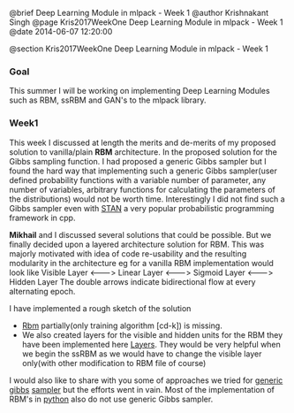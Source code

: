 @brief Deep Learning Module in mlpack - Week 1
@author Krishnakant Singh
@page Kris2017WeekOne Deep Learning Module in mlpack - Week 1
@date 2014-06-07 12:20:00

@section Kris2017WeekOne Deep Learning Module in mlpack - Week 1

### Goal
This summer I will be working on implementing Deep
Learning Modules such as RBM, ssRBM and GAN's to
the mlpack library.

### Week1
This week I discussed at length the merits and de-merits of my proposed solution to vanilla/plain **RBM** architecture. In the proposed solution for the Gibbs sampling function. I had proposed a generic Gibbs sampler but I found the hard way that implementing such a generic Gibbs sampler(user defined probability functions with a variable number of parameter, any number of variables, arbitrary functions for calculating the parameters of the distributions) would not be worth time. Interestingly I did not find such a Gibbs sampler even with [STAN](https://github.com/stan-dev/stan) a very popular probabilistic programming framework in cpp.

**Mikhail** and I discussed several solutions that could be possible.
But we finally decided upon a layered architecture solution for RBM. This was majorly motivated with idea of code re-usability and the resulting modularity in the architecture eg for a vanilla RBM implementation would look like
Visible Layer <---> Linear Layer <---> Sigmoid Layer <---> Hidden Layer
The double arrows indicate bidirectional flow at every alternating epoch.

I have implemented a rough sketch of the solution
* [Rbm](https://gist.github.com/kris-singh/a5de37f17d68c9d11fbdb05bcb57dafc) partially(only training algorithm [cd-k]) is missing.
* We also created layers for the visible and hidden units for the RBM they have been implemented here [Layers](https://gist.github.com/kris-singh/8e65d23d91a2583679461c0c725f8df0). They would be very helpful when we begin the ssRBM as we would have to change the visible layer only(with other modification to RBM file of course)

I would also like to share with you some of approaches we tried for [generic](https://gist.github.com/kris-singh/20a234c5560b505e0e5b89904dd8a3d1) [gibbs](https://gist.github.com/kris-singh/935d5d46b78935cfafb81133c68acee6) [sampler](https://gist.github.com/kris-singh/cdd952a793b7b7dc932ddac83c579761) but the efforts went in vain. Most of the implementation of RBM's in [python](https://github.com/blaswan/rbm-mnist/blob/master/code/rbm.py) also do not use generic Gibbs sampler.
